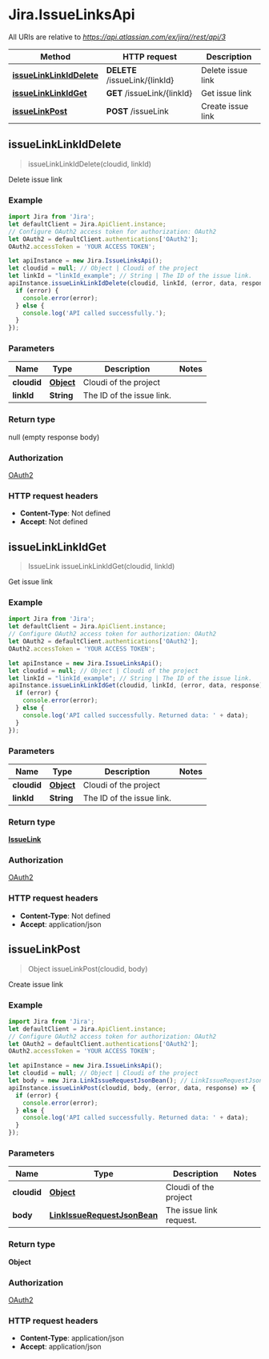 # Jira.IssueLinksApi

All URIs are relative to *https://api.atlassian.com/ex/jira//rest/api/3*

Method | HTTP request | Description
------------- | ------------- | -------------
[**issueLinkLinkIdDelete**](IssueLinksApi.md#issueLinkLinkIdDelete) | **DELETE** /issueLink/{linkId} | Delete issue link
[**issueLinkLinkIdGet**](IssueLinksApi.md#issueLinkLinkIdGet) | **GET** /issueLink/{linkId} | Get issue link
[**issueLinkPost**](IssueLinksApi.md#issueLinkPost) | **POST** /issueLink | Create issue link



## issueLinkLinkIdDelete

> issueLinkLinkIdDelete(cloudid, linkId)

Delete issue link

### Example

```javascript
import Jira from 'Jira';
let defaultClient = Jira.ApiClient.instance;
// Configure OAuth2 access token for authorization: OAuth2
let OAuth2 = defaultClient.authentications['OAuth2'];
OAuth2.accessToken = 'YOUR ACCESS TOKEN';

let apiInstance = new Jira.IssueLinksApi();
let cloudid = null; // Object | Cloudi of the project
let linkId = "linkId_example"; // String | The ID of the issue link.
apiInstance.issueLinkLinkIdDelete(cloudid, linkId, (error, data, response) => {
  if (error) {
    console.error(error);
  } else {
    console.log('API called successfully.');
  }
});
```

### Parameters


Name | Type | Description  | Notes
------------- | ------------- | ------------- | -------------
 **cloudid** | [**Object**](.md)| Cloudi of the project | 
 **linkId** | **String**| The ID of the issue link. | 

### Return type

null (empty response body)

### Authorization

[OAuth2](../README.md#OAuth2)

### HTTP request headers

- **Content-Type**: Not defined
- **Accept**: Not defined


## issueLinkLinkIdGet

> IssueLink issueLinkLinkIdGet(cloudid, linkId)

Get issue link

### Example

```javascript
import Jira from 'Jira';
let defaultClient = Jira.ApiClient.instance;
// Configure OAuth2 access token for authorization: OAuth2
let OAuth2 = defaultClient.authentications['OAuth2'];
OAuth2.accessToken = 'YOUR ACCESS TOKEN';

let apiInstance = new Jira.IssueLinksApi();
let cloudid = null; // Object | Cloudi of the project
let linkId = "linkId_example"; // String | The ID of the issue link.
apiInstance.issueLinkLinkIdGet(cloudid, linkId, (error, data, response) => {
  if (error) {
    console.error(error);
  } else {
    console.log('API called successfully. Returned data: ' + data);
  }
});
```

### Parameters


Name | Type | Description  | Notes
------------- | ------------- | ------------- | -------------
 **cloudid** | [**Object**](.md)| Cloudi of the project | 
 **linkId** | **String**| The ID of the issue link. | 

### Return type

[**IssueLink**](IssueLink.md)

### Authorization

[OAuth2](../README.md#OAuth2)

### HTTP request headers

- **Content-Type**: Not defined
- **Accept**: application/json


## issueLinkPost

> Object issueLinkPost(cloudid, body)

Create issue link

### Example

```javascript
import Jira from 'Jira';
let defaultClient = Jira.ApiClient.instance;
// Configure OAuth2 access token for authorization: OAuth2
let OAuth2 = defaultClient.authentications['OAuth2'];
OAuth2.accessToken = 'YOUR ACCESS TOKEN';

let apiInstance = new Jira.IssueLinksApi();
let cloudid = null; // Object | Cloudi of the project
let body = new Jira.LinkIssueRequestJsonBean(); // LinkIssueRequestJsonBean | The issue link request.
apiInstance.issueLinkPost(cloudid, body, (error, data, response) => {
  if (error) {
    console.error(error);
  } else {
    console.log('API called successfully. Returned data: ' + data);
  }
});
```

### Parameters


Name | Type | Description  | Notes
------------- | ------------- | ------------- | -------------
 **cloudid** | [**Object**](.md)| Cloudi of the project | 
 **body** | [**LinkIssueRequestJsonBean**](LinkIssueRequestJsonBean.md)| The issue link request. | 

### Return type

**Object**

### Authorization

[OAuth2](../README.md#OAuth2)

### HTTP request headers

- **Content-Type**: application/json
- **Accept**: application/json

